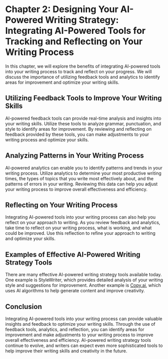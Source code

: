 Chapter 2: Designing Your AI-Powered Writing Strategy: Integrating AI-Powered Tools for Tracking and Reflecting on Your Writing Process
=======================================================================================================================================

In this chapter, we will explore the benefits of integrating AI-powered tools into your writing process to track and reflect on your progress. We will discuss the importance of utilizing feedback tools and analytics to identify areas for improvement and optimize your writing skills.

Utilizing Feedback Tools to Improve Your Writing Skills
-------------------------------------------------------

AI-powered feedback tools can provide real-time analysis and insights into your writing skills. Utilize these tools to analyze grammar, punctuation, and style to identify areas for improvement. By reviewing and reflecting on feedback provided by these tools, you can make adjustments to your writing process and optimize your skills.

Analyzing Patterns in Your Writing Process
------------------------------------------

AI-powered analytics can enable you to identify patterns and trends in your writing process. Utilize analytics to determine your most productive writing times, the types of topics that you write most effectively about, and the patterns of errors in your writing. Reviewing this data can help you adjust your writing process to improve overall effectiveness and efficiency.

Reflecting on Your Writing Process
----------------------------------

Integrating AI-powered tools into your writing process can also help you reflect on your approach to writing. As you review feedback and analytics, take time to reflect on your writing process, what is working, and what could be improved. Use this reflection to refine your approach to writing and optimize your skills.

Examples of Effective AI-Powered Writing Strategy Tools
-------------------------------------------------------

There are many effective AI-powered writing strategy tools available today. One example is StyleWriter, which provides detailed analysis of your writing style and suggestions for improvement. Another example is [Copy.ai](http://Copy.ai), which uses AI algorithms to help generate content and improve creativity.

Conclusion
----------

Integrating AI-powered tools into your writing process can provide valuable insights and feedback to optimize your writing skills. Through the use of feedback tools, analytics, and reflection, you can identify areas for improvement and make adjustments to your writing process to improve overall effectiveness and efficiency. AI-powered writing strategy tools continue to evolve, and writers can expect even more sophisticated tools to help improve their writing skills and creativity in the future.
